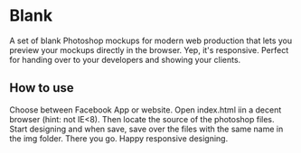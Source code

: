 Blank
=============

A set of blank Photoshop mockups for modern web production that lets you preview your mockups directly in the browser. Yep, it's responsive. Perfect for handing over to your developers and showing your clients.

How to use
-------

Choose between Facebook App or website. Open index.html iin a decent browser (hint: not IE<8). Then locate the source of the photoshop files. Start designing and when save, save over the files with the same name in the img folder. There you go. Happy responsive designing.
